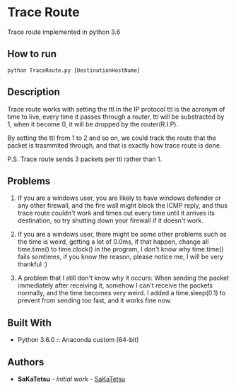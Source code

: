 # Trace Route
Trace route implemented in python 3.6

## How to run

```
python TraceRoute.py [DestinationHostName]
```

## Description

Trace route works with setting the ttl in the IP protocol ttl 
is the acronym of time to live, 
every time it passes through a router, ttl will be substracted
by 1, when it become 0, it will be dropped by the router(R.I.P).

By setting the ttl from 1 to 2 and so on, we could track the
route that the packet is trasmmited through, and that is exactly how
trace route is done.

P.S. Trace route sends 3 packets per ttl rather than 1.

## Problems

1. If you are a windows user, you are likely to have windows defender 
or any other firewall, and the fire wall might block the ICMP reply, and 
thus trace route couldn't work and times out every time until it arrives
 its destination, so try shutting down your firewall if it doesn't work.



2. If you are a windows user, there might be some other problems such as 
the time is weird, getting a lot of 0.0ms, if that happen, change all time.time() 
to time.clock() in the program, I don't know why time.time() fails somtimes, 
if you know the reason, please notice me, I will be very thankful :)



3. A problem that I still don't know why it occurs:
When sending the packet immediately after receiving it, somehow I 
can't receive the packets normally, and the time becomes very weird. 
I added a time.sleep(0.1) to prevent from sending too fast, and it 
works fine now.

## Built With

* Python 3.6.0 :: Anaconda custom (64-bit)

## Authors

* **SaKaTetsu** - *Initial work* - [SaKaTetsu](https://github.com/SaKaTetsu)